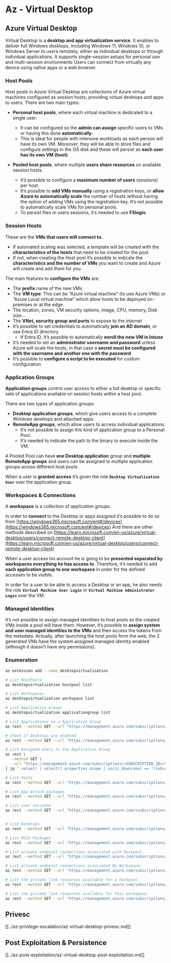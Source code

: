 # Az - Virtual Desktop

## Azure Virtual Desktop

Virtual Desktop is a **desktop and app virtualization service**. It enables to deliver full Windows desktops, including Windows 11, Windows 10, or Windows Server to users remotely, either as individual desktops or through individual applications. It supports single-session setups for personal use and multi-session environments Users can connect from virtually any device using native apps or a web browser.

### Host Pools

Host pools in Azure Virtual Desktop are collections of Azure virtual machines configured as session hosts, providing virtual desktops and apps to users. There are two main types: 

- **Personal host pools**, where each virtual machine is dedicated to a single user.
  - It can be configured so the **admin can assign** specific users to VMs or having this done **automatically**.
  - This is ideal for people with intensive workloads as each person will have its own VM. Moreover, they will be able to store files and configure settings in the OS disk and these will persist as **each user has its own VM (host)**.

- **Pooled host pools**, where multiple **users share resources** on available session hosts.
  - It’s possible to configure a **maximum number of users** (sessions) per host.
  - It’s possible to **add VMs manually** using a registration keys, or **allow Azure to automatically scale** the number of hosts without having the option of adding VMs using the registration key. It’s not possible to automatically scale VMs for personal pools.
  - To persist files in users sessions, it’s needed to use **FSlogix**.

### Session Hosts

These are the **VMs that users will connect to.** 

- If automated scaling was selected, a template will be created with the **characteristics of the hosts** that need to be created for the pool.
- If not, when creating the Host pool it’s possible to indicate the **characteristics and the number of VMs** you want to create and Azure will create and add them for you.

The main features to **configure the VMs** are:

- The **prefix** name of the new VMs
- The **VM type**: This can be “Azure virtual machine” (to use Azure VMs) or “Azure Local virtual machine” which allow hosts to be deployed on-premises or at the edge.
- The location, zones, VM security options, image, CPU, memory, Disk size…
- The **VNet, security group and ports** to expose to the internet
- It’s possible to set credentials to automatically **join an AD domain**, or use Entra ID directory
  - If Entra ID, It’s possible to automatically **enroll the new VM in Intune**
- It’s needed to set an **administrator username and password** unless Azure will scale the hosts, in that case a **secret must be configured with the username and another one with the password**
- It’s possible to **configure a script to be executed** for custom configuration

### Application Groups

**Application groups** control user access to either a full desktop or specific sets of applications available on session hosts within a host pool.

There are two types of application groups:

- **Desktop application groups**, which give users access to a complete Windows desktops and attached apps.
- **RemoteApp groups**, which allow users to access individual applications.
  - It’s not possible to assign this kind of application group to a Personal Pool.
  - It’s needed to indicate the path to the binary to execute inside the VM.

A Pooled Pool can have **one Desktop application** group and **multiple RemoteApp groups** and users can be assigned to multiple application groups across different host pools.

When a user is **granted access** it’s given the role **`Desktop Virtualization User`** over the application group.

### Workspaces & Connections

A **workspace** is a collection of application groups.

In order to **connect** to the Desktop or apps assigned it’s possible to do so from [https://windows365.microsoft.com/ent#/devices](https://windows365.microsoft.com/ent#/devices)
And there are other methods described on [https://learn.microsoft.com/en-us/azure/virtual-desktop/users/connect-remote-desktop-client](https://learn.microsoft.com/en-us/azure/virtual-desktop/users/connect-remote-desktop-client)

When a user access his account he is going to be **presented separated by workspaces everything he has access to**. Therefore, it’s needed to add **each application group to one workspace** in order for the defined accesses to be visible.

In order for a user to be able to access a Desktop or an app, he also needs the role **`Virtual Machine User Login`** or **`Virtual Machine Administrator Login`** over the VM.

### Managed Identities

It’s not possible to assign managed identities to host pools so the created VMs inside a pool will have them.
However, it’s possible to **assign system and user managed identities to the VMs** and then access the tokens from the metadata. Actually, after launching the host pools form the web, the 2 generated VMs have the system assigned managed identity enabled (although it doesn’t have any permissions).

### Enumeration

```bash
az extension add --name desktopvirtualization

# List HostPools
az desktopvirtualization hostpool list

# List Workspaces 
az desktopvirtualization workspace list

# List Application Groups
az desktopvirtualization applicationgroup list 

# List Applications in a Application Group
az rest --method GET --url "https://management.azure.com/subscriptions/{subscriptionId}/resourceGroups/{resourceGroupName}/providers/Microsoft.DesktopVirtualization/applicationGroups/{applicationGroupName}/applications?api-version=2024-04-03"

# Check if Desktops are enabled
az rest --method GET --url "https://management.azure.com/subscriptions/{subscriptionId}/resourceGroups/{resourceGroupName}/providers/Microsoft.DesktopVirtualization/applicationGroups/{applicationGroupName}/desktops?api-version=2024-04-03"

# List Assigned Users to the Application Group
az rest \
  --method GET \
  --url "https://management.azure.com/subscriptions/<SUBSCRIPTION_ID>/resourceGroups/<RESOURCE_GROUP_NAME>/providers/Microsoft.DesktopVirtualization/applicationGroups/<APP_GROUP_NAME>/providers/Microsoft.Authorization/roleAssignments?api-version=2022-04-01" \
| jq '.value[] | select((.properties.scope | ascii_downcase) == "/subscriptions/<subscription_id_in_lowercase>/resourcegroups/<resource_group_name_in_lowercase>/providers/microsoft.desktopvirtualization/applicationgroups/<app_group_name_in_lowercase>")'

# List hosts
az rest --method GET --url "https://management.azure.com/subscriptions/{subscriptionId}/resourceGroups/{resourceGroupName}/providers/Microsoft.DesktopVirtualization/hostPools/{hostPoolName}/sessionHosts?api-version=2024-04-03"

# List App Attach packages
az rest --method GET --url "https://management.azure.com/subscriptions/{subscriptionId}/resourceGroups/{resourceGroupName}/providers/Microsoft.DesktopVirtualization/appAttachPackages?api-version=2024-04-03"

# List user sessions
az rest --method GET --url "https://management.azure.com/ssubscriptions/{subscriptionId}/resourceGroups/{resourceGroupName}/providers/Microsoft.DesktopVirtualization/hostpools/{hostPoolName}/sessionhosts/{hostPoolHostName}/userSessions?api-version=2024-04-03"


# List Desktops
az rest --method GET --url "https://management.azure.com/subscriptions/{subscriptionId}/resourceGroups/{resourceGroupName}/providers/Microsoft.DesktopVirtualization/applicationGroups/{applicationGroupName}/desktops?api-version=2024-04-03"

# List MSIX Packages
az rest --method GET --url "https://management.azure.com/subscriptions/{subscriptionId}/resourcegroups/{resourceGroupName}/providers/Microsoft.DesktopVirtualization/hostPools/{hostPoolName}/msixPackages?api-version=2024-04-03"

# List private endpoint connections associated with hostpool.
az rest --method GET --url "https://management.azure.com/subscriptions/{subscriptionId}/resourceGroups/{resourceGroupName}/providers/Microsoft.DesktopVirtualization/hostPools/{hostPoolName}/privateEndpointConnections?api-version=2024-04-03"

# List private endpoint connections associated By Workspace.
az rest --method GET --url "https://management.azure.com/subscriptions/{subscriptionId}/resourceGroups/{resourceGroupName}/providers/Microsoft.DesktopVirtualization/workspaces/{workspaceName}/privateEndpointConnections?api-version=2024-04-03"

# List the private link resources available for a hostpool.
az rest --method GET --url "https://management.azure.com/subscriptions/{subscriptionId}/resourceGroups/{resourceGroupName}/providers/Microsoft.DesktopVirtualization/hostPools/{hostPoolName}/privateLinkResources?api-version=2024-04-03"

# List the private link resources available for this workspace.
az rest --method GET --url "https://management.azure.com/subscriptions/{subscriptionId}/resourceGroups/{resourceGroupName}/providers/Microsoft.DesktopVirtualization/workspaces/{workspaceName}/privateLinkResources?api-version=2024-04-03"
```

## Privesc

[[../az-privilege-escalation/az-virtual-desktop-privesc.md]]

## Post Exploitation & Persistence

[[../az-post-exploitation/az-virtual-desktop-post-exploitation.md]]


